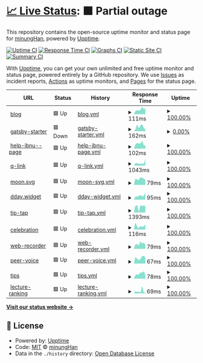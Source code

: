# [📈 Live Status](https://status.minung.dev): <!--live status--> **🟧 Partial outage**

This repository contains the open-source uptime monitor and status page for [minungHan](https://blog-new.minung.dev/about), powered by [Upptime](https://github.com/upptime/upptime).

[![Uptime CI](https://github.com/hmu332233/upptime/workflows/Uptime%20CI/badge.svg)](https://github.com/hmu332233/upptime/actions?query=workflow%3A%22Uptime+CI%22)
[![Response Time CI](https://github.com/hmu332233/upptime/workflows/Response%20Time%20CI/badge.svg)](https://github.com/hmu332233/upptime/actions?query=workflow%3A%22Response+Time+CI%22)
[![Graphs CI](https://github.com/hmu332233/upptime/workflows/Graphs%20CI/badge.svg)](https://github.com/hmu332233/upptime/actions?query=workflow%3A%22Graphs+CI%22)
[![Static Site CI](https://github.com/hmu332233/upptime/workflows/Static%20Site%20CI/badge.svg)](https://github.com/hmu332233/upptime/actions?query=workflow%3A%22Static+Site+CI%22)
[![Summary CI](https://github.com/hmu332233/upptime/workflows/Summary%20CI/badge.svg)](https://github.com/hmu332233/upptime/actions?query=workflow%3A%22Summary+CI%22)

With [Upptime](https://upptime.js.org), you can get your own unlimited and free uptime monitor and status page, powered entirely by a GitHub repository. We use [Issues](https://github.com/hmu332233/upptime/issues) as incident reports, [Actions](https://github.com/hmu332233/upptime/actions) as uptime monitors, and [Pages](https://status.minung.dev) for the status page.

<!--start: status pages-->
<!-- This summary is generated by Upptime (https://github.com/upptime/upptime) -->
<!-- Do not edit this manually, your changes will be overwritten -->
<!-- prettier-ignore -->
| URL | Status | History | Response Time | Uptime |
| --- | ------ | ------- | ------------- | ------ |
| <img alt="" src="https://icons.duckduckgo.com/ip3/blog-new.minung.dev.ico" height="13"> [blog](https://blog-new.minung.dev) | 🟩 Up | [blog.yml](https://github.com/hmu332233/upptime/commits/HEAD/history/blog.yml) | <details><summary><img alt="Response time graph" src="./graphs/blog/response-time-week.png" height="20"> 111ms</summary><br><a href="https://status.minung.dev/history/blog"><img alt="Response time 224" src="https://img.shields.io/endpoint?url=https%3A%2F%2Fraw.githubusercontent.com%2Fhmu332233%2Fupptime%2FHEAD%2Fapi%2Fblog%2Fresponse-time.json"></a><br><a href="https://status.minung.dev/history/blog"><img alt="24-hour response time 137" src="https://img.shields.io/endpoint?url=https%3A%2F%2Fraw.githubusercontent.com%2Fhmu332233%2Fupptime%2FHEAD%2Fapi%2Fblog%2Fresponse-time-day.json"></a><br><a href="https://status.minung.dev/history/blog"><img alt="7-day response time 111" src="https://img.shields.io/endpoint?url=https%3A%2F%2Fraw.githubusercontent.com%2Fhmu332233%2Fupptime%2FHEAD%2Fapi%2Fblog%2Fresponse-time-week.json"></a><br><a href="https://status.minung.dev/history/blog"><img alt="30-day response time 274" src="https://img.shields.io/endpoint?url=https%3A%2F%2Fraw.githubusercontent.com%2Fhmu332233%2Fupptime%2FHEAD%2Fapi%2Fblog%2Fresponse-time-month.json"></a><br><a href="https://status.minung.dev/history/blog"><img alt="1-year response time 181" src="https://img.shields.io/endpoint?url=https%3A%2F%2Fraw.githubusercontent.com%2Fhmu332233%2Fupptime%2FHEAD%2Fapi%2Fblog%2Fresponse-time-year.json"></a></details> | <details><summary><a href="https://status.minung.dev/history/blog">100.00%</a></summary><a href="https://status.minung.dev/history/blog"><img alt="All-time uptime 99.99%" src="https://img.shields.io/endpoint?url=https%3A%2F%2Fraw.githubusercontent.com%2Fhmu332233%2Fupptime%2FHEAD%2Fapi%2Fblog%2Fuptime.json"></a><br><a href="https://status.minung.dev/history/blog"><img alt="24-hour uptime 100.00%" src="https://img.shields.io/endpoint?url=https%3A%2F%2Fraw.githubusercontent.com%2Fhmu332233%2Fupptime%2FHEAD%2Fapi%2Fblog%2Fuptime-day.json"></a><br><a href="https://status.minung.dev/history/blog"><img alt="7-day uptime 100.00%" src="https://img.shields.io/endpoint?url=https%3A%2F%2Fraw.githubusercontent.com%2Fhmu332233%2Fupptime%2FHEAD%2Fapi%2Fblog%2Fuptime-week.json"></a><br><a href="https://status.minung.dev/history/blog"><img alt="30-day uptime 100.00%" src="https://img.shields.io/endpoint?url=https%3A%2F%2Fraw.githubusercontent.com%2Fhmu332233%2Fupptime%2FHEAD%2Fapi%2Fblog%2Fuptime-month.json"></a><br><a href="https://status.minung.dev/history/blog"><img alt="1-year uptime 100.00%" src="https://img.shields.io/endpoint?url=https%3A%2F%2Fraw.githubusercontent.com%2Fhmu332233%2Fupptime%2FHEAD%2Fapi%2Fblog%2Fuptime-year.json"></a></details>
| <img alt="" src="https://icons.duckduckgo.com/ip3/minung.gatsbyjs.io.ico" height="13"> [gatsby-starter](https://minung.gatsbyjs.io) | 🟥 Down | [gatsby-starter.yml](https://github.com/hmu332233/upptime/commits/HEAD/history/gatsby-starter.yml) | <details><summary><img alt="Response time graph" src="./graphs/gatsby-starter/response-time-week.png" height="20"> 162ms</summary><br><a href="https://status.minung.dev/history/gatsby-starter"><img alt="Response time 135" src="https://img.shields.io/endpoint?url=https%3A%2F%2Fraw.githubusercontent.com%2Fhmu332233%2Fupptime%2FHEAD%2Fapi%2Fgatsby-starter%2Fresponse-time.json"></a><br><a href="https://status.minung.dev/history/gatsby-starter"><img alt="24-hour response time 80" src="https://img.shields.io/endpoint?url=https%3A%2F%2Fraw.githubusercontent.com%2Fhmu332233%2Fupptime%2FHEAD%2Fapi%2Fgatsby-starter%2Fresponse-time-day.json"></a><br><a href="https://status.minung.dev/history/gatsby-starter"><img alt="7-day response time 162" src="https://img.shields.io/endpoint?url=https%3A%2F%2Fraw.githubusercontent.com%2Fhmu332233%2Fupptime%2FHEAD%2Fapi%2Fgatsby-starter%2Fresponse-time-week.json"></a><br><a href="https://status.minung.dev/history/gatsby-starter"><img alt="30-day response time 203" src="https://img.shields.io/endpoint?url=https%3A%2F%2Fraw.githubusercontent.com%2Fhmu332233%2Fupptime%2FHEAD%2Fapi%2Fgatsby-starter%2Fresponse-time-month.json"></a><br><a href="https://status.minung.dev/history/gatsby-starter"><img alt="1-year response time 138" src="https://img.shields.io/endpoint?url=https%3A%2F%2Fraw.githubusercontent.com%2Fhmu332233%2Fupptime%2FHEAD%2Fapi%2Fgatsby-starter%2Fresponse-time-year.json"></a></details> | <details><summary><a href="https://status.minung.dev/history/gatsby-starter">0.00%</a></summary><a href="https://status.minung.dev/history/gatsby-starter"><img alt="All-time uptime 91.03%" src="https://img.shields.io/endpoint?url=https%3A%2F%2Fraw.githubusercontent.com%2Fhmu332233%2Fupptime%2FHEAD%2Fapi%2Fgatsby-starter%2Fuptime.json"></a><br><a href="https://status.minung.dev/history/gatsby-starter"><img alt="24-hour uptime 0.00%" src="https://img.shields.io/endpoint?url=https%3A%2F%2Fraw.githubusercontent.com%2Fhmu332233%2Fupptime%2FHEAD%2Fapi%2Fgatsby-starter%2Fuptime-day.json"></a><br><a href="https://status.minung.dev/history/gatsby-starter"><img alt="7-day uptime 0.00%" src="https://img.shields.io/endpoint?url=https%3A%2F%2Fraw.githubusercontent.com%2Fhmu332233%2Fupptime%2FHEAD%2Fapi%2Fgatsby-starter%2Fuptime-week.json"></a><br><a href="https://status.minung.dev/history/gatsby-starter"><img alt="30-day uptime 1.38%" src="https://img.shields.io/endpoint?url=https%3A%2F%2Fraw.githubusercontent.com%2Fhmu332233%2Fupptime%2FHEAD%2Fapi%2Fgatsby-starter%2Fuptime-month.json"></a><br><a href="https://status.minung.dev/history/gatsby-starter"><img alt="1-year uptime 79.59%" src="https://img.shields.io/endpoint?url=https%3A%2F%2Fraw.githubusercontent.com%2Fhmu332233%2Fupptime%2FHEAD%2Fapi%2Fgatsby-starter%2Fuptime-year.json"></a></details>
| <img alt="" src="https://icons.duckduckgo.com/ip3/help-jbnu--page.minung.dev.ico" height="13"> [help-jbnu--page](https://help-jbnu--page.minung.dev) | 🟩 Up | [help-jbnu-page.yml](https://github.com/hmu332233/upptime/commits/HEAD/history/help-jbnu-page.yml) | <details><summary><img alt="Response time graph" src="./graphs/help-jbnu-page/response-time-week.png" height="20"> 102ms</summary><br><a href="https://status.minung.dev/history/help-jbnu-page"><img alt="Response time 209" src="https://img.shields.io/endpoint?url=https%3A%2F%2Fraw.githubusercontent.com%2Fhmu332233%2Fupptime%2FHEAD%2Fapi%2Fhelp-jbnu-page%2Fresponse-time.json"></a><br><a href="https://status.minung.dev/history/help-jbnu-page"><img alt="24-hour response time 64" src="https://img.shields.io/endpoint?url=https%3A%2F%2Fraw.githubusercontent.com%2Fhmu332233%2Fupptime%2FHEAD%2Fapi%2Fhelp-jbnu-page%2Fresponse-time-day.json"></a><br><a href="https://status.minung.dev/history/help-jbnu-page"><img alt="7-day response time 102" src="https://img.shields.io/endpoint?url=https%3A%2F%2Fraw.githubusercontent.com%2Fhmu332233%2Fupptime%2FHEAD%2Fapi%2Fhelp-jbnu-page%2Fresponse-time-week.json"></a><br><a href="https://status.minung.dev/history/help-jbnu-page"><img alt="30-day response time 115" src="https://img.shields.io/endpoint?url=https%3A%2F%2Fraw.githubusercontent.com%2Fhmu332233%2Fupptime%2FHEAD%2Fapi%2Fhelp-jbnu-page%2Fresponse-time-month.json"></a><br><a href="https://status.minung.dev/history/help-jbnu-page"><img alt="1-year response time 184" src="https://img.shields.io/endpoint?url=https%3A%2F%2Fraw.githubusercontent.com%2Fhmu332233%2Fupptime%2FHEAD%2Fapi%2Fhelp-jbnu-page%2Fresponse-time-year.json"></a></details> | <details><summary><a href="https://status.minung.dev/history/help-jbnu-page">100.00%</a></summary><a href="https://status.minung.dev/history/help-jbnu-page"><img alt="All-time uptime 100.00%" src="https://img.shields.io/endpoint?url=https%3A%2F%2Fraw.githubusercontent.com%2Fhmu332233%2Fupptime%2FHEAD%2Fapi%2Fhelp-jbnu-page%2Fuptime.json"></a><br><a href="https://status.minung.dev/history/help-jbnu-page"><img alt="24-hour uptime 100.00%" src="https://img.shields.io/endpoint?url=https%3A%2F%2Fraw.githubusercontent.com%2Fhmu332233%2Fupptime%2FHEAD%2Fapi%2Fhelp-jbnu-page%2Fuptime-day.json"></a><br><a href="https://status.minung.dev/history/help-jbnu-page"><img alt="7-day uptime 100.00%" src="https://img.shields.io/endpoint?url=https%3A%2F%2Fraw.githubusercontent.com%2Fhmu332233%2Fupptime%2FHEAD%2Fapi%2Fhelp-jbnu-page%2Fuptime-week.json"></a><br><a href="https://status.minung.dev/history/help-jbnu-page"><img alt="30-day uptime 100.00%" src="https://img.shields.io/endpoint?url=https%3A%2F%2Fraw.githubusercontent.com%2Fhmu332233%2Fupptime%2FHEAD%2Fapi%2Fhelp-jbnu-page%2Fuptime-month.json"></a><br><a href="https://status.minung.dev/history/help-jbnu-page"><img alt="1-year uptime 100.00%" src="https://img.shields.io/endpoint?url=https%3A%2F%2Fraw.githubusercontent.com%2Fhmu332233%2Fupptime%2FHEAD%2Fapi%2Fhelp-jbnu-page%2Fuptime-year.json"></a></details>
| <img alt="" src="https://icons.duckduckgo.com/ip3/q-link.minung.dev.ico" height="13"> [q-link](https://q-link.minung.dev) | 🟩 Up | [q-link.yml](https://github.com/hmu332233/upptime/commits/HEAD/history/q-link.yml) | <details><summary><img alt="Response time graph" src="./graphs/q-link/response-time-week.png" height="20"> 1043ms</summary><br><a href="https://status.minung.dev/history/q-link"><img alt="Response time 1371" src="https://img.shields.io/endpoint?url=https%3A%2F%2Fraw.githubusercontent.com%2Fhmu332233%2Fupptime%2FHEAD%2Fapi%2Fq-link%2Fresponse-time.json"></a><br><a href="https://status.minung.dev/history/q-link"><img alt="24-hour response time 2681" src="https://img.shields.io/endpoint?url=https%3A%2F%2Fraw.githubusercontent.com%2Fhmu332233%2Fupptime%2FHEAD%2Fapi%2Fq-link%2Fresponse-time-day.json"></a><br><a href="https://status.minung.dev/history/q-link"><img alt="7-day response time 1043" src="https://img.shields.io/endpoint?url=https%3A%2F%2Fraw.githubusercontent.com%2Fhmu332233%2Fupptime%2FHEAD%2Fapi%2Fq-link%2Fresponse-time-week.json"></a><br><a href="https://status.minung.dev/history/q-link"><img alt="30-day response time 1448" src="https://img.shields.io/endpoint?url=https%3A%2F%2Fraw.githubusercontent.com%2Fhmu332233%2Fupptime%2FHEAD%2Fapi%2Fq-link%2Fresponse-time-month.json"></a><br><a href="https://status.minung.dev/history/q-link"><img alt="1-year response time 1660" src="https://img.shields.io/endpoint?url=https%3A%2F%2Fraw.githubusercontent.com%2Fhmu332233%2Fupptime%2FHEAD%2Fapi%2Fq-link%2Fresponse-time-year.json"></a></details> | <details><summary><a href="https://status.minung.dev/history/q-link">100.00%</a></summary><a href="https://status.minung.dev/history/q-link"><img alt="All-time uptime 100.00%" src="https://img.shields.io/endpoint?url=https%3A%2F%2Fraw.githubusercontent.com%2Fhmu332233%2Fupptime%2FHEAD%2Fapi%2Fq-link%2Fuptime.json"></a><br><a href="https://status.minung.dev/history/q-link"><img alt="24-hour uptime 100.00%" src="https://img.shields.io/endpoint?url=https%3A%2F%2Fraw.githubusercontent.com%2Fhmu332233%2Fupptime%2FHEAD%2Fapi%2Fq-link%2Fuptime-day.json"></a><br><a href="https://status.minung.dev/history/q-link"><img alt="7-day uptime 100.00%" src="https://img.shields.io/endpoint?url=https%3A%2F%2Fraw.githubusercontent.com%2Fhmu332233%2Fupptime%2FHEAD%2Fapi%2Fq-link%2Fuptime-week.json"></a><br><a href="https://status.minung.dev/history/q-link"><img alt="30-day uptime 100.00%" src="https://img.shields.io/endpoint?url=https%3A%2F%2Fraw.githubusercontent.com%2Fhmu332233%2Fupptime%2FHEAD%2Fapi%2Fq-link%2Fuptime-month.json"></a><br><a href="https://status.minung.dev/history/q-link"><img alt="1-year uptime 100.00%" src="https://img.shields.io/endpoint?url=https%3A%2F%2Fraw.githubusercontent.com%2Fhmu332233%2Fupptime%2FHEAD%2Fapi%2Fq-link%2Fuptime-year.json"></a></details>
| <img alt="" src="https://icons.duckduckgo.com/ip3/moon-svg.minung.dev.ico" height="13"> [moon.svg](https://moon-svg.minung.dev) | 🟩 Up | [moon-svg.yml](https://github.com/hmu332233/upptime/commits/HEAD/history/moon-svg.yml) | <details><summary><img alt="Response time graph" src="./graphs/moon-svg/response-time-week.png" height="20"> 79ms</summary><br><a href="https://status.minung.dev/history/moon-svg"><img alt="Response time 180" src="https://img.shields.io/endpoint?url=https%3A%2F%2Fraw.githubusercontent.com%2Fhmu332233%2Fupptime%2FHEAD%2Fapi%2Fmoon-svg%2Fresponse-time.json"></a><br><a href="https://status.minung.dev/history/moon-svg"><img alt="24-hour response time 68" src="https://img.shields.io/endpoint?url=https%3A%2F%2Fraw.githubusercontent.com%2Fhmu332233%2Fupptime%2FHEAD%2Fapi%2Fmoon-svg%2Fresponse-time-day.json"></a><br><a href="https://status.minung.dev/history/moon-svg"><img alt="7-day response time 79" src="https://img.shields.io/endpoint?url=https%3A%2F%2Fraw.githubusercontent.com%2Fhmu332233%2Fupptime%2FHEAD%2Fapi%2Fmoon-svg%2Fresponse-time-week.json"></a><br><a href="https://status.minung.dev/history/moon-svg"><img alt="30-day response time 85" src="https://img.shields.io/endpoint?url=https%3A%2F%2Fraw.githubusercontent.com%2Fhmu332233%2Fupptime%2FHEAD%2Fapi%2Fmoon-svg%2Fresponse-time-month.json"></a><br><a href="https://status.minung.dev/history/moon-svg"><img alt="1-year response time 159" src="https://img.shields.io/endpoint?url=https%3A%2F%2Fraw.githubusercontent.com%2Fhmu332233%2Fupptime%2FHEAD%2Fapi%2Fmoon-svg%2Fresponse-time-year.json"></a></details> | <details><summary><a href="https://status.minung.dev/history/moon-svg">100.00%</a></summary><a href="https://status.minung.dev/history/moon-svg"><img alt="All-time uptime 99.99%" src="https://img.shields.io/endpoint?url=https%3A%2F%2Fraw.githubusercontent.com%2Fhmu332233%2Fupptime%2FHEAD%2Fapi%2Fmoon-svg%2Fuptime.json"></a><br><a href="https://status.minung.dev/history/moon-svg"><img alt="24-hour uptime 100.00%" src="https://img.shields.io/endpoint?url=https%3A%2F%2Fraw.githubusercontent.com%2Fhmu332233%2Fupptime%2FHEAD%2Fapi%2Fmoon-svg%2Fuptime-day.json"></a><br><a href="https://status.minung.dev/history/moon-svg"><img alt="7-day uptime 100.00%" src="https://img.shields.io/endpoint?url=https%3A%2F%2Fraw.githubusercontent.com%2Fhmu332233%2Fupptime%2FHEAD%2Fapi%2Fmoon-svg%2Fuptime-week.json"></a><br><a href="https://status.minung.dev/history/moon-svg"><img alt="30-day uptime 100.00%" src="https://img.shields.io/endpoint?url=https%3A%2F%2Fraw.githubusercontent.com%2Fhmu332233%2Fupptime%2FHEAD%2Fapi%2Fmoon-svg%2Fuptime-month.json"></a><br><a href="https://status.minung.dev/history/moon-svg"><img alt="1-year uptime 100.00%" src="https://img.shields.io/endpoint?url=https%3A%2F%2Fraw.githubusercontent.com%2Fhmu332233%2Fupptime%2FHEAD%2Fapi%2Fmoon-svg%2Fuptime-year.json"></a></details>
| <img alt="" src="https://icons.duckduckgo.com/ip3/dday-widget.minung.dev.ico" height="13"> [dday.widget](https://dday-widget.minung.dev) | 🟩 Up | [dday-widget.yml](https://github.com/hmu332233/upptime/commits/HEAD/history/dday-widget.yml) | <details><summary><img alt="Response time graph" src="./graphs/dday-widget/response-time-week.png" height="20"> 95ms</summary><br><a href="https://status.minung.dev/history/dday-widget"><img alt="Response time 155" src="https://img.shields.io/endpoint?url=https%3A%2F%2Fraw.githubusercontent.com%2Fhmu332233%2Fupptime%2FHEAD%2Fapi%2Fdday-widget%2Fresponse-time.json"></a><br><a href="https://status.minung.dev/history/dday-widget"><img alt="24-hour response time 163" src="https://img.shields.io/endpoint?url=https%3A%2F%2Fraw.githubusercontent.com%2Fhmu332233%2Fupptime%2FHEAD%2Fapi%2Fdday-widget%2Fresponse-time-day.json"></a><br><a href="https://status.minung.dev/history/dday-widget"><img alt="7-day response time 95" src="https://img.shields.io/endpoint?url=https%3A%2F%2Fraw.githubusercontent.com%2Fhmu332233%2Fupptime%2FHEAD%2Fapi%2Fdday-widget%2Fresponse-time-week.json"></a><br><a href="https://status.minung.dev/history/dday-widget"><img alt="30-day response time 77" src="https://img.shields.io/endpoint?url=https%3A%2F%2Fraw.githubusercontent.com%2Fhmu332233%2Fupptime%2FHEAD%2Fapi%2Fdday-widget%2Fresponse-time-month.json"></a><br><a href="https://status.minung.dev/history/dday-widget"><img alt="1-year response time 141" src="https://img.shields.io/endpoint?url=https%3A%2F%2Fraw.githubusercontent.com%2Fhmu332233%2Fupptime%2FHEAD%2Fapi%2Fdday-widget%2Fresponse-time-year.json"></a></details> | <details><summary><a href="https://status.minung.dev/history/dday-widget">100.00%</a></summary><a href="https://status.minung.dev/history/dday-widget"><img alt="All-time uptime 100.00%" src="https://img.shields.io/endpoint?url=https%3A%2F%2Fraw.githubusercontent.com%2Fhmu332233%2Fupptime%2FHEAD%2Fapi%2Fdday-widget%2Fuptime.json"></a><br><a href="https://status.minung.dev/history/dday-widget"><img alt="24-hour uptime 100.00%" src="https://img.shields.io/endpoint?url=https%3A%2F%2Fraw.githubusercontent.com%2Fhmu332233%2Fupptime%2FHEAD%2Fapi%2Fdday-widget%2Fuptime-day.json"></a><br><a href="https://status.minung.dev/history/dday-widget"><img alt="7-day uptime 100.00%" src="https://img.shields.io/endpoint?url=https%3A%2F%2Fraw.githubusercontent.com%2Fhmu332233%2Fupptime%2FHEAD%2Fapi%2Fdday-widget%2Fuptime-week.json"></a><br><a href="https://status.minung.dev/history/dday-widget"><img alt="30-day uptime 100.00%" src="https://img.shields.io/endpoint?url=https%3A%2F%2Fraw.githubusercontent.com%2Fhmu332233%2Fupptime%2FHEAD%2Fapi%2Fdday-widget%2Fuptime-month.json"></a><br><a href="https://status.minung.dev/history/dday-widget"><img alt="1-year uptime 100.00%" src="https://img.shields.io/endpoint?url=https%3A%2F%2Fraw.githubusercontent.com%2Fhmu332233%2Fupptime%2FHEAD%2Fapi%2Fdday-widget%2Fuptime-year.json"></a></details>
| <img alt="" src="https://icons.duckduckgo.com/ip3/tip-tap.minung.dev.ico" height="13"> [tip-tap](https://tip-tap.minung.dev) | 🟩 Up | [tip-tap.yml](https://github.com/hmu332233/upptime/commits/HEAD/history/tip-tap.yml) | <details><summary><img alt="Response time graph" src="./graphs/tip-tap/response-time-week.png" height="20"> 1393ms</summary><br><a href="https://status.minung.dev/history/tip-tap"><img alt="Response time 1324" src="https://img.shields.io/endpoint?url=https%3A%2F%2Fraw.githubusercontent.com%2Fhmu332233%2Fupptime%2FHEAD%2Fapi%2Ftip-tap%2Fresponse-time.json"></a><br><a href="https://status.minung.dev/history/tip-tap"><img alt="24-hour response time 1605" src="https://img.shields.io/endpoint?url=https%3A%2F%2Fraw.githubusercontent.com%2Fhmu332233%2Fupptime%2FHEAD%2Fapi%2Ftip-tap%2Fresponse-time-day.json"></a><br><a href="https://status.minung.dev/history/tip-tap"><img alt="7-day response time 1393" src="https://img.shields.io/endpoint?url=https%3A%2F%2Fraw.githubusercontent.com%2Fhmu332233%2Fupptime%2FHEAD%2Fapi%2Ftip-tap%2Fresponse-time-week.json"></a><br><a href="https://status.minung.dev/history/tip-tap"><img alt="30-day response time 1102" src="https://img.shields.io/endpoint?url=https%3A%2F%2Fraw.githubusercontent.com%2Fhmu332233%2Fupptime%2FHEAD%2Fapi%2Ftip-tap%2Fresponse-time-month.json"></a><br><a href="https://status.minung.dev/history/tip-tap"><img alt="1-year response time 1358" src="https://img.shields.io/endpoint?url=https%3A%2F%2Fraw.githubusercontent.com%2Fhmu332233%2Fupptime%2FHEAD%2Fapi%2Ftip-tap%2Fresponse-time-year.json"></a></details> | <details><summary><a href="https://status.minung.dev/history/tip-tap">100.00%</a></summary><a href="https://status.minung.dev/history/tip-tap"><img alt="All-time uptime 99.98%" src="https://img.shields.io/endpoint?url=https%3A%2F%2Fraw.githubusercontent.com%2Fhmu332233%2Fupptime%2FHEAD%2Fapi%2Ftip-tap%2Fuptime.json"></a><br><a href="https://status.minung.dev/history/tip-tap"><img alt="24-hour uptime 100.00%" src="https://img.shields.io/endpoint?url=https%3A%2F%2Fraw.githubusercontent.com%2Fhmu332233%2Fupptime%2FHEAD%2Fapi%2Ftip-tap%2Fuptime-day.json"></a><br><a href="https://status.minung.dev/history/tip-tap"><img alt="7-day uptime 100.00%" src="https://img.shields.io/endpoint?url=https%3A%2F%2Fraw.githubusercontent.com%2Fhmu332233%2Fupptime%2FHEAD%2Fapi%2Ftip-tap%2Fuptime-week.json"></a><br><a href="https://status.minung.dev/history/tip-tap"><img alt="30-day uptime 100.00%" src="https://img.shields.io/endpoint?url=https%3A%2F%2Fraw.githubusercontent.com%2Fhmu332233%2Fupptime%2FHEAD%2Fapi%2Ftip-tap%2Fuptime-month.json"></a><br><a href="https://status.minung.dev/history/tip-tap"><img alt="1-year uptime 99.99%" src="https://img.shields.io/endpoint?url=https%3A%2F%2Fraw.githubusercontent.com%2Fhmu332233%2Fupptime%2FHEAD%2Fapi%2Ftip-tap%2Fuptime-year.json"></a></details>
| <img alt="" src="https://icons.duckduckgo.com/ip3/celebration.minung.dev.ico" height="13"> [celebration](https://celebration.minung.dev) | 🟩 Up | [celebration.yml](https://github.com/hmu332233/upptime/commits/HEAD/history/celebration.yml) | <details><summary><img alt="Response time graph" src="./graphs/celebration/response-time-week.png" height="20"> 116ms</summary><br><a href="https://status.minung.dev/history/celebration"><img alt="Response time 151" src="https://img.shields.io/endpoint?url=https%3A%2F%2Fraw.githubusercontent.com%2Fhmu332233%2Fupptime%2FHEAD%2Fapi%2Fcelebration%2Fresponse-time.json"></a><br><a href="https://status.minung.dev/history/celebration"><img alt="24-hour response time 164" src="https://img.shields.io/endpoint?url=https%3A%2F%2Fraw.githubusercontent.com%2Fhmu332233%2Fupptime%2FHEAD%2Fapi%2Fcelebration%2Fresponse-time-day.json"></a><br><a href="https://status.minung.dev/history/celebration"><img alt="7-day response time 116" src="https://img.shields.io/endpoint?url=https%3A%2F%2Fraw.githubusercontent.com%2Fhmu332233%2Fupptime%2FHEAD%2Fapi%2Fcelebration%2Fresponse-time-week.json"></a><br><a href="https://status.minung.dev/history/celebration"><img alt="30-day response time 93" src="https://img.shields.io/endpoint?url=https%3A%2F%2Fraw.githubusercontent.com%2Fhmu332233%2Fupptime%2FHEAD%2Fapi%2Fcelebration%2Fresponse-time-month.json"></a><br><a href="https://status.minung.dev/history/celebration"><img alt="1-year response time 136" src="https://img.shields.io/endpoint?url=https%3A%2F%2Fraw.githubusercontent.com%2Fhmu332233%2Fupptime%2FHEAD%2Fapi%2Fcelebration%2Fresponse-time-year.json"></a></details> | <details><summary><a href="https://status.minung.dev/history/celebration">100.00%</a></summary><a href="https://status.minung.dev/history/celebration"><img alt="All-time uptime 99.98%" src="https://img.shields.io/endpoint?url=https%3A%2F%2Fraw.githubusercontent.com%2Fhmu332233%2Fupptime%2FHEAD%2Fapi%2Fcelebration%2Fuptime.json"></a><br><a href="https://status.minung.dev/history/celebration"><img alt="24-hour uptime 100.00%" src="https://img.shields.io/endpoint?url=https%3A%2F%2Fraw.githubusercontent.com%2Fhmu332233%2Fupptime%2FHEAD%2Fapi%2Fcelebration%2Fuptime-day.json"></a><br><a href="https://status.minung.dev/history/celebration"><img alt="7-day uptime 100.00%" src="https://img.shields.io/endpoint?url=https%3A%2F%2Fraw.githubusercontent.com%2Fhmu332233%2Fupptime%2FHEAD%2Fapi%2Fcelebration%2Fuptime-week.json"></a><br><a href="https://status.minung.dev/history/celebration"><img alt="30-day uptime 100.00%" src="https://img.shields.io/endpoint?url=https%3A%2F%2Fraw.githubusercontent.com%2Fhmu332233%2Fupptime%2FHEAD%2Fapi%2Fcelebration%2Fuptime-month.json"></a><br><a href="https://status.minung.dev/history/celebration"><img alt="1-year uptime 100.00%" src="https://img.shields.io/endpoint?url=https%3A%2F%2Fraw.githubusercontent.com%2Fhmu332233%2Fupptime%2FHEAD%2Fapi%2Fcelebration%2Fuptime-year.json"></a></details>
| <img alt="" src="https://icons.duckduckgo.com/ip3/web-recorder.minung.dev.ico" height="13"> [web-recorder](https://web-recorder.minung.dev) | 🟩 Up | [web-recorder.yml](https://github.com/hmu332233/upptime/commits/HEAD/history/web-recorder.yml) | <details><summary><img alt="Response time graph" src="./graphs/web-recorder/response-time-week.png" height="20"> 79ms</summary><br><a href="https://status.minung.dev/history/web-recorder"><img alt="Response time 159" src="https://img.shields.io/endpoint?url=https%3A%2F%2Fraw.githubusercontent.com%2Fhmu332233%2Fupptime%2FHEAD%2Fapi%2Fweb-recorder%2Fresponse-time.json"></a><br><a href="https://status.minung.dev/history/web-recorder"><img alt="24-hour response time 63" src="https://img.shields.io/endpoint?url=https%3A%2F%2Fraw.githubusercontent.com%2Fhmu332233%2Fupptime%2FHEAD%2Fapi%2Fweb-recorder%2Fresponse-time-day.json"></a><br><a href="https://status.minung.dev/history/web-recorder"><img alt="7-day response time 79" src="https://img.shields.io/endpoint?url=https%3A%2F%2Fraw.githubusercontent.com%2Fhmu332233%2Fupptime%2FHEAD%2Fapi%2Fweb-recorder%2Fresponse-time-week.json"></a><br><a href="https://status.minung.dev/history/web-recorder"><img alt="30-day response time 77" src="https://img.shields.io/endpoint?url=https%3A%2F%2Fraw.githubusercontent.com%2Fhmu332233%2Fupptime%2FHEAD%2Fapi%2Fweb-recorder%2Fresponse-time-month.json"></a><br><a href="https://status.minung.dev/history/web-recorder"><img alt="1-year response time 132" src="https://img.shields.io/endpoint?url=https%3A%2F%2Fraw.githubusercontent.com%2Fhmu332233%2Fupptime%2FHEAD%2Fapi%2Fweb-recorder%2Fresponse-time-year.json"></a></details> | <details><summary><a href="https://status.minung.dev/history/web-recorder">100.00%</a></summary><a href="https://status.minung.dev/history/web-recorder"><img alt="All-time uptime 99.97%" src="https://img.shields.io/endpoint?url=https%3A%2F%2Fraw.githubusercontent.com%2Fhmu332233%2Fupptime%2FHEAD%2Fapi%2Fweb-recorder%2Fuptime.json"></a><br><a href="https://status.minung.dev/history/web-recorder"><img alt="24-hour uptime 100.00%" src="https://img.shields.io/endpoint?url=https%3A%2F%2Fraw.githubusercontent.com%2Fhmu332233%2Fupptime%2FHEAD%2Fapi%2Fweb-recorder%2Fuptime-day.json"></a><br><a href="https://status.minung.dev/history/web-recorder"><img alt="7-day uptime 100.00%" src="https://img.shields.io/endpoint?url=https%3A%2F%2Fraw.githubusercontent.com%2Fhmu332233%2Fupptime%2FHEAD%2Fapi%2Fweb-recorder%2Fuptime-week.json"></a><br><a href="https://status.minung.dev/history/web-recorder"><img alt="30-day uptime 100.00%" src="https://img.shields.io/endpoint?url=https%3A%2F%2Fraw.githubusercontent.com%2Fhmu332233%2Fupptime%2FHEAD%2Fapi%2Fweb-recorder%2Fuptime-month.json"></a><br><a href="https://status.minung.dev/history/web-recorder"><img alt="1-year uptime 100.00%" src="https://img.shields.io/endpoint?url=https%3A%2F%2Fraw.githubusercontent.com%2Fhmu332233%2Fupptime%2FHEAD%2Fapi%2Fweb-recorder%2Fuptime-year.json"></a></details>
| <img alt="" src="https://icons.duckduckgo.com/ip3/peer-voice.minung.dev.ico" height="13"> [peer-voice](https://peer-voice.minung.dev) | 🟩 Up | [peer-voice.yml](https://github.com/hmu332233/upptime/commits/HEAD/history/peer-voice.yml) | <details><summary><img alt="Response time graph" src="./graphs/peer-voice/response-time-week.png" height="20"> 67ms</summary><br><a href="https://status.minung.dev/history/peer-voice"><img alt="Response time 153" src="https://img.shields.io/endpoint?url=https%3A%2F%2Fraw.githubusercontent.com%2Fhmu332233%2Fupptime%2FHEAD%2Fapi%2Fpeer-voice%2Fresponse-time.json"></a><br><a href="https://status.minung.dev/history/peer-voice"><img alt="24-hour response time 71" src="https://img.shields.io/endpoint?url=https%3A%2F%2Fraw.githubusercontent.com%2Fhmu332233%2Fupptime%2FHEAD%2Fapi%2Fpeer-voice%2Fresponse-time-day.json"></a><br><a href="https://status.minung.dev/history/peer-voice"><img alt="7-day response time 67" src="https://img.shields.io/endpoint?url=https%3A%2F%2Fraw.githubusercontent.com%2Fhmu332233%2Fupptime%2FHEAD%2Fapi%2Fpeer-voice%2Fresponse-time-week.json"></a><br><a href="https://status.minung.dev/history/peer-voice"><img alt="30-day response time 76" src="https://img.shields.io/endpoint?url=https%3A%2F%2Fraw.githubusercontent.com%2Fhmu332233%2Fupptime%2FHEAD%2Fapi%2Fpeer-voice%2Fresponse-time-month.json"></a><br><a href="https://status.minung.dev/history/peer-voice"><img alt="1-year response time 130" src="https://img.shields.io/endpoint?url=https%3A%2F%2Fraw.githubusercontent.com%2Fhmu332233%2Fupptime%2FHEAD%2Fapi%2Fpeer-voice%2Fresponse-time-year.json"></a></details> | <details><summary><a href="https://status.minung.dev/history/peer-voice">100.00%</a></summary><a href="https://status.minung.dev/history/peer-voice"><img alt="All-time uptime 100.00%" src="https://img.shields.io/endpoint?url=https%3A%2F%2Fraw.githubusercontent.com%2Fhmu332233%2Fupptime%2FHEAD%2Fapi%2Fpeer-voice%2Fuptime.json"></a><br><a href="https://status.minung.dev/history/peer-voice"><img alt="24-hour uptime 100.00%" src="https://img.shields.io/endpoint?url=https%3A%2F%2Fraw.githubusercontent.com%2Fhmu332233%2Fupptime%2FHEAD%2Fapi%2Fpeer-voice%2Fuptime-day.json"></a><br><a href="https://status.minung.dev/history/peer-voice"><img alt="7-day uptime 100.00%" src="https://img.shields.io/endpoint?url=https%3A%2F%2Fraw.githubusercontent.com%2Fhmu332233%2Fupptime%2FHEAD%2Fapi%2Fpeer-voice%2Fuptime-week.json"></a><br><a href="https://status.minung.dev/history/peer-voice"><img alt="30-day uptime 100.00%" src="https://img.shields.io/endpoint?url=https%3A%2F%2Fraw.githubusercontent.com%2Fhmu332233%2Fupptime%2FHEAD%2Fapi%2Fpeer-voice%2Fuptime-month.json"></a><br><a href="https://status.minung.dev/history/peer-voice"><img alt="1-year uptime 100.00%" src="https://img.shields.io/endpoint?url=https%3A%2F%2Fraw.githubusercontent.com%2Fhmu332233%2Fupptime%2FHEAD%2Fapi%2Fpeer-voice%2Fuptime-year.json"></a></details>
| <img alt="" src="https://icons.duckduckgo.com/ip3/tips.minung.dev.ico" height="13"> [tips](https://tips.minung.dev) | 🟩 Up | [tips.yml](https://github.com/hmu332233/upptime/commits/HEAD/history/tips.yml) | <details><summary><img alt="Response time graph" src="./graphs/tips/response-time-week.png" height="20"> 78ms</summary><br><a href="https://status.minung.dev/history/tips"><img alt="Response time 154" src="https://img.shields.io/endpoint?url=https%3A%2F%2Fraw.githubusercontent.com%2Fhmu332233%2Fupptime%2FHEAD%2Fapi%2Ftips%2Fresponse-time.json"></a><br><a href="https://status.minung.dev/history/tips"><img alt="24-hour response time 56" src="https://img.shields.io/endpoint?url=https%3A%2F%2Fraw.githubusercontent.com%2Fhmu332233%2Fupptime%2FHEAD%2Fapi%2Ftips%2Fresponse-time-day.json"></a><br><a href="https://status.minung.dev/history/tips"><img alt="7-day response time 78" src="https://img.shields.io/endpoint?url=https%3A%2F%2Fraw.githubusercontent.com%2Fhmu332233%2Fupptime%2FHEAD%2Fapi%2Ftips%2Fresponse-time-week.json"></a><br><a href="https://status.minung.dev/history/tips"><img alt="30-day response time 245" src="https://img.shields.io/endpoint?url=https%3A%2F%2Fraw.githubusercontent.com%2Fhmu332233%2Fupptime%2FHEAD%2Fapi%2Ftips%2Fresponse-time-month.json"></a><br><a href="https://status.minung.dev/history/tips"><img alt="1-year response time 148" src="https://img.shields.io/endpoint?url=https%3A%2F%2Fraw.githubusercontent.com%2Fhmu332233%2Fupptime%2FHEAD%2Fapi%2Ftips%2Fresponse-time-year.json"></a></details> | <details><summary><a href="https://status.minung.dev/history/tips">100.00%</a></summary><a href="https://status.minung.dev/history/tips"><img alt="All-time uptime 99.98%" src="https://img.shields.io/endpoint?url=https%3A%2F%2Fraw.githubusercontent.com%2Fhmu332233%2Fupptime%2FHEAD%2Fapi%2Ftips%2Fuptime.json"></a><br><a href="https://status.minung.dev/history/tips"><img alt="24-hour uptime 100.00%" src="https://img.shields.io/endpoint?url=https%3A%2F%2Fraw.githubusercontent.com%2Fhmu332233%2Fupptime%2FHEAD%2Fapi%2Ftips%2Fuptime-day.json"></a><br><a href="https://status.minung.dev/history/tips"><img alt="7-day uptime 100.00%" src="https://img.shields.io/endpoint?url=https%3A%2F%2Fraw.githubusercontent.com%2Fhmu332233%2Fupptime%2FHEAD%2Fapi%2Ftips%2Fuptime-week.json"></a><br><a href="https://status.minung.dev/history/tips"><img alt="30-day uptime 100.00%" src="https://img.shields.io/endpoint?url=https%3A%2F%2Fraw.githubusercontent.com%2Fhmu332233%2Fupptime%2FHEAD%2Fapi%2Ftips%2Fuptime-month.json"></a><br><a href="https://status.minung.dev/history/tips"><img alt="1-year uptime 100.00%" src="https://img.shields.io/endpoint?url=https%3A%2F%2Fraw.githubusercontent.com%2Fhmu332233%2Fupptime%2FHEAD%2Fapi%2Ftips%2Fuptime-year.json"></a></details>
| <img alt="" src="https://icons.duckduckgo.com/ip3/lecture-ranking.vercel.app.ico" height="13"> [lecture-ranking](https://lecture-ranking.vercel.app) | 🟩 Up | [lecture-ranking.yml](https://github.com/hmu332233/upptime/commits/HEAD/history/lecture-ranking.yml) | <details><summary><img alt="Response time graph" src="./graphs/lecture-ranking/response-time-week.png" height="20"> 69ms</summary><br><a href="https://status.minung.dev/history/lecture-ranking"><img alt="Response time 125" src="https://img.shields.io/endpoint?url=https%3A%2F%2Fraw.githubusercontent.com%2Fhmu332233%2Fupptime%2FHEAD%2Fapi%2Flecture-ranking%2Fresponse-time.json"></a><br><a href="https://status.minung.dev/history/lecture-ranking"><img alt="24-hour response time 24" src="https://img.shields.io/endpoint?url=https%3A%2F%2Fraw.githubusercontent.com%2Fhmu332233%2Fupptime%2FHEAD%2Fapi%2Flecture-ranking%2Fresponse-time-day.json"></a><br><a href="https://status.minung.dev/history/lecture-ranking"><img alt="7-day response time 69" src="https://img.shields.io/endpoint?url=https%3A%2F%2Fraw.githubusercontent.com%2Fhmu332233%2Fupptime%2FHEAD%2Fapi%2Flecture-ranking%2Fresponse-time-week.json"></a><br><a href="https://status.minung.dev/history/lecture-ranking"><img alt="30-day response time 82" src="https://img.shields.io/endpoint?url=https%3A%2F%2Fraw.githubusercontent.com%2Fhmu332233%2Fupptime%2FHEAD%2Fapi%2Flecture-ranking%2Fresponse-time-month.json"></a><br><a href="https://status.minung.dev/history/lecture-ranking"><img alt="1-year response time 115" src="https://img.shields.io/endpoint?url=https%3A%2F%2Fraw.githubusercontent.com%2Fhmu332233%2Fupptime%2FHEAD%2Fapi%2Flecture-ranking%2Fresponse-time-year.json"></a></details> | <details><summary><a href="https://status.minung.dev/history/lecture-ranking">100.00%</a></summary><a href="https://status.minung.dev/history/lecture-ranking"><img alt="All-time uptime 99.99%" src="https://img.shields.io/endpoint?url=https%3A%2F%2Fraw.githubusercontent.com%2Fhmu332233%2Fupptime%2FHEAD%2Fapi%2Flecture-ranking%2Fuptime.json"></a><br><a href="https://status.minung.dev/history/lecture-ranking"><img alt="24-hour uptime 100.00%" src="https://img.shields.io/endpoint?url=https%3A%2F%2Fraw.githubusercontent.com%2Fhmu332233%2Fupptime%2FHEAD%2Fapi%2Flecture-ranking%2Fuptime-day.json"></a><br><a href="https://status.minung.dev/history/lecture-ranking"><img alt="7-day uptime 100.00%" src="https://img.shields.io/endpoint?url=https%3A%2F%2Fraw.githubusercontent.com%2Fhmu332233%2Fupptime%2FHEAD%2Fapi%2Flecture-ranking%2Fuptime-week.json"></a><br><a href="https://status.minung.dev/history/lecture-ranking"><img alt="30-day uptime 100.00%" src="https://img.shields.io/endpoint?url=https%3A%2F%2Fraw.githubusercontent.com%2Fhmu332233%2Fupptime%2FHEAD%2Fapi%2Flecture-ranking%2Fuptime-month.json"></a><br><a href="https://status.minung.dev/history/lecture-ranking"><img alt="1-year uptime 100.00%" src="https://img.shields.io/endpoint?url=https%3A%2F%2Fraw.githubusercontent.com%2Fhmu332233%2Fupptime%2FHEAD%2Fapi%2Flecture-ranking%2Fuptime-year.json"></a></details>

<!--end: status pages-->

[**Visit our status website →**](https://status.minung.dev)

## 📄 License

- Powered by: [Upptime](https://github.com/upptime/upptime)
- Code: [MIT](./LICENSE) © [minungHan](https://blog-new.minung.dev/about)
- Data in the `./history` directory: [Open Database License](https://opendatacommons.org/licenses/odbl/1-0/)

